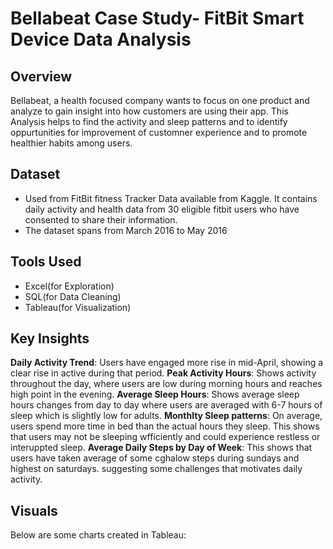 # Bellabeat Case Study- FitBit Smart Device Data Analysis

## Overview
Bellabeat, a health focused company wants to focus on one product and analyze to gain insight into how customers are using their app. This Analysis helps to find the activity and sleep patterns and to identify oppurtunities for improvement of customner experience and to promote healthier habits among users.

## Dataset
- Used from FitBit fitness Tracker Data available from Kaggle. It contains daily activity and health data from 30 eligible fitbit users who have consented to share their information.
- The dataset spans from March 2016 to May 2016

## Tools Used
- Excel(for Exploration)
- SQL(for Data Cleaning)
- Tableau(for Visualization)

## Key Insights
**Daily Activity Trend**: Users have engaged more rise in mid-April, showing a clear rise in active during that period.
**Peak Activity Hours**: Shows activity throughout the day, where users are low during morning hours and reaches high point in the evening.
**Average Sleep Hours**: Shows average sleep hours changes from day to day where users are averaged with 6-7 hours of sleep which is slightly low for adults.
**Monthlty Sleep patterns**: On average, users spend more time in bed than the actual hours they sleep. This shows that users may not be sleeping wfficiently and could experience restless or interuppted sleep.
**Average Daily Steps by Day of Week**: This shows that users have taken average of  some cghalow steps during sundays and highest on saturdays. suggesting some challenges that motivates daily activity.
## Visuals
Below are some charts created in Tableau:


































